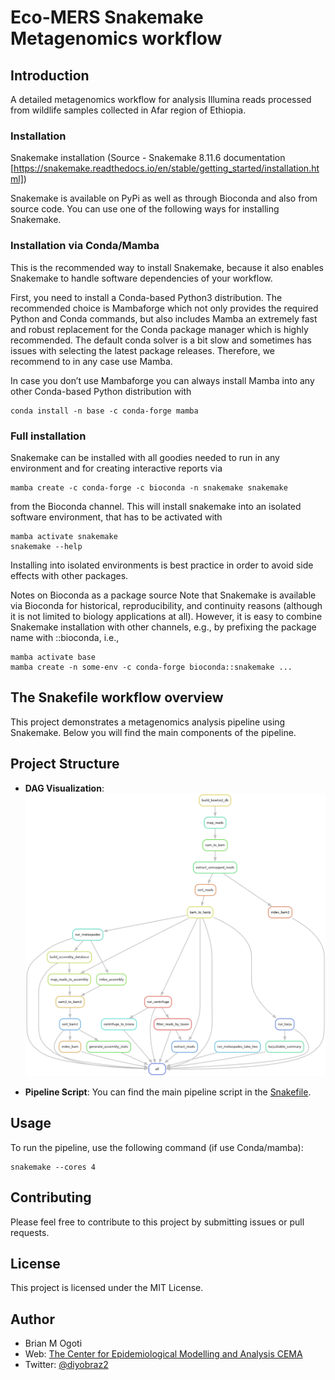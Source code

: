 # Eco-MERS Snakemake Metagenomics workflow

## Introduction
A detailed metagenomics workflow for analysis Illumina reads processed from wildlife samples collected in Afar region of Ethiopia. 


### Installation
Snakemake installation (Source - Snakemake 8.11.6 documentation [https://snakemake.readthedocs.io/en/stable/getting_started/installation.html])

Snakemake is available on PyPi as well as through Bioconda and also from source code. You can use one of the following ways for installing Snakemake.

### Installation via Conda/Mamba
This is the recommended way to install Snakemake, because it also enables Snakemake to handle software dependencies of your workflow.

First, you need to install a Conda-based Python3 distribution. The recommended choice is Mambaforge which not only provides the required Python and Conda commands, but also includes Mamba an extremely fast and robust replacement for the Conda package manager which is highly recommended. The default conda solver is a bit slow and sometimes has issues with selecting the latest package releases. Therefore, we recommend to in any case use Mamba.

In case you don’t use Mambaforge you can always install Mamba into any other Conda-based Python distribution with
```
conda install -n base -c conda-forge mamba
```

### Full installation
Snakemake can be installed with all goodies needed to run in any environment and for creating interactive reports via
```
mamba create -c conda-forge -c bioconda -n snakemake snakemake
```

from the Bioconda channel. This will install snakemake into an isolated software environment, that has to be activated with
```
mamba activate snakemake
snakemake --help
```
Installing into isolated environments is best practice in order to avoid side effects with other packages.

Notes on Bioconda as a package source
Note that Snakemake is available via Bioconda for historical, reproducibility, and continuity reasons (although it is not limited to biology applications at all). However, it is easy to combine Snakemake installation with other channels, e.g., by prefixing the package name with ::bioconda, i.e.,
```
mamba activate base
mamba create -n some-env -c conda-forge bioconda::snakemake ...
```
## The Snakefile workflow overview

This project demonstrates a metagenomics analysis pipeline using Snakemake. Below you will find the main components of the pipeline.

## Project Structure

- **DAG Visualization**: 
  ![DAG Image](rulegraph.png)

- **Pipeline Script**: 
  You can find the main pipeline script in the [Snakefile](Snakefile).

## Usage
To run the pipeline, use the following command (if use Conda/mamba):
```
snakemake --cores 4
```
## Contributing
Please feel free to contribute to this project by submitting issues or pull requests.

## License
This project is licensed under the MIT License.

## Author

* Brian M Ogoti
* Web: [The Center for Epidemiological Modelling and Analysis CEMA](https://cema-africa.uonbi.ac.ke/people/epidemiology/brian-maina) 
* Twitter: [@diyobraz2](https://x.com/diyobraz2)


